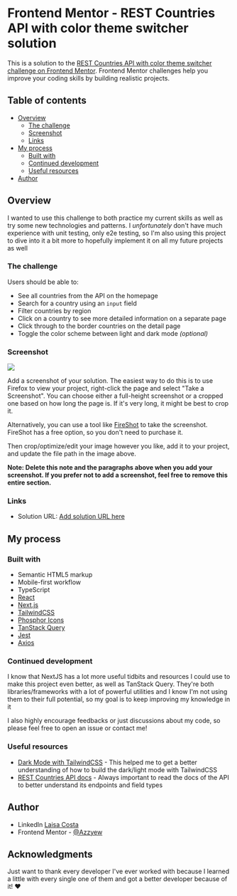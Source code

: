 # Frontend Mentor - REST Countries API with color theme switcher solution

This is a solution to the [REST Countries API with color theme switcher challenge on Frontend Mentor](https://www.frontendmentor.io/challenges/rest-countries-api-with-color-theme-switcher-5cacc469fec04111f7b848ca). Frontend Mentor challenges help you improve your coding skills by building realistic projects. 

## Table of contents

- [Overview](#overview)
  - [The challenge](#the-challenge)
  - [Screenshot](#screenshot)
  - [Links](#links)
- [My process](#my-process)
  - [Built with](#built-with)
  - [Continued development](#continued-development)
  - [Useful resources](#useful-resources)
- [Author](#author)

## Overview

I wanted to use this challenge to both practice my current skills as well as try some new technologies and patterns. I *unfortunately* don't have much experience with unit testing, only e2e testing, so I'm also using this project to dive into it a bit more to hopefully implement it on all my future projects as well

### The challenge

Users should be able to:

- See all countries from the API on the homepage
- Search for a country using an `input` field
- Filter countries by region
- Click on a country to see more detailed information on a separate page
- Click through to the border countries on the detail page
- Toggle the color scheme between light and dark mode *(optional)*

### Screenshot

![](./screenshot.jpg)

Add a screenshot of your solution. The easiest way to do this is to use Firefox to view your project, right-click the page and select "Take a Screenshot". You can choose either a full-height screenshot or a cropped one based on how long the page is. If it's very long, it might be best to crop it.

Alternatively, you can use a tool like [FireShot](https://getfireshot.com/) to take the screenshot. FireShot has a free option, so you don't need to purchase it. 

Then crop/optimize/edit your image however you like, add it to your project, and update the file path in the image above.

**Note: Delete this note and the paragraphs above when you add your screenshot. If you prefer not to add a screenshot, feel free to remove this entire section.**

### Links

- Solution URL: [Add solution URL here](https://your-solution-url.com)

## My process


### Built with

- Semantic HTML5 markup
- Mobile-first workflow
- TypeScript
- [React](https://reactjs.org)
- [Next.js](https://nextjs.org)
- [TailwindCSS](https://tailwindcss.com)
- [Phosphor Icons](https://phosphoricons.com)
- [TanStack Query](https://tanstack.com/query/v5)
- [Jest](https://jestjs.io)
- [Axios](https://axios-http.com/docs/intro)

### Continued development

I know that NextJS has a lot more useful tidbits and resources I could use to make this project even better, as well as TanStack Query. They're both libraries/frameworks with a lot of powerful utilities and I know I'm not using them to their full potential, so my goal is to keep improving my knowledge in it

I also highly encourage feedbacks or just discussions about my code, so please feel free to open an issue or contact me!

### Useful resources

- [Dark Mode with TailwindCSS](https://dev.to/naomipham_/how-to-create-darklight-mode-with-react-and-tailwind-59e0) - This helped me to get a better understanding of how to build the dark/light mode with TailwindCSS
- [REST Countries API docs](https://restcountries.com) - Always important to read the docs of the API to better understand its endpoints and field types

## Author

- LinkedIn [Laisa Costa](https://www.linkedin.com/in/laisa-costa-748a5a170)
- Frontend Mentor - [@Azzyew](https://www.frontendmentor.io/profile/Azzyew)

## Acknowledgments

Just want to thank every developer I've ever worked with because I learned a little with every single one of them and got a better developer because of it! :heart: